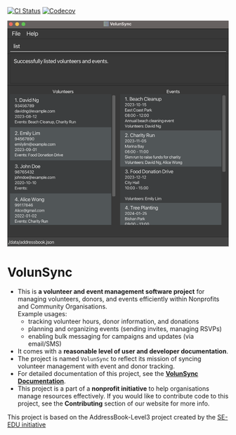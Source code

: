 [![CI Status](https://github.com/AY2425S1-CS2103T-W12-2/tp/workflows/Java%20CI/badge.svg)](https://github.com/AY2425S1-CS2103T-W12-2/tp/actions)
[![Codecov](https://codecov.io/gh/nus-cs2103-AY2425S1/tp/graph/badge.svg?token=JA7RQH158C)](https://codecov.io/gh/nus-cs2103-AY2425S1/tp)

![Ui](docs/images/Ui.png)

# VolunSync

* This is **a volunteer and event management software project** for managing volunteers, donors, and events efficiently within Nonprofits and Community Organisations.<br>
  Example usages:
  * tracking volunteer hours, donor information, and donations
  * planning and organizing events (sending invites, managing RSVPs)
  * enabling bulk messaging for campaigns and updates (via email/SMS)
* It comes with a **reasonable level of user and developer documentation**.
* The project is named `VolunSync` to reflect its mission of syncing volunteer management with event and donor tracking.
* For detailed documentation of this project, see the **[VolunSync Documentation](https://ay2425s1-cs2103t-w12-2.github.io/tp/DeveloperGuide.html)**.
* This project is a part of a **nonprofit initiative** to help organisations manage resources effectively. If you would like to contribute code to this project, see the **Contributing** section of our website for more info.

This project is based on the AddressBook-Level3 project created by the [SE-EDU initiative](https://se-education.org)

